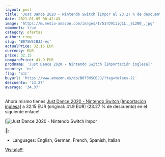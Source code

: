 ```yaml
---
layout: post
title: 'Just Dance 2020 - Nintendo Switch [Impor al 23.27 % de descuento'
date: 2021-01-05 08:42:43
image: 'https://m.media-amazon.com/images/I/51rD911ig1L._SL200_.jpg'
comments: true
category: ofertas
author: ring
slug: 'B07SWSCBJJ-es'
actualPrice: 32.15 EUR
currency: EUR
price: 32.15
comparePrice: 41.9 EUR
prodname: 'Just Dance 2020 - Nintendo Switch [Importación inglesa]'
country: 'es'
flag: '🇪🇸'
buyurl: 'https://www.amazon.es/dp/B07SWSCBJJ/?tag=tolees-21'
descuento: '23.27'
average: '34.07'
---
```


Ahora mismo tienes [Just Dance 2020 - Nintendo Switch [Importación inglesa]](https://www.amazon.es/dp/B07SWSCBJJ/?tag=tolees-21) a 32.15 EUR (original: 41.9 EUR) (23.27 %  de descuento) en el siguiente enlace!

[![Just Dance 2020 - Nintendo Switch [Impor](https://m.media-amazon.com/images/I/51rD911ig1L._SL200_.jpg)](https://www.amazon.es/dp/B07SWSCBJJ/?tag=tolees-21)

🔎:

- Languages: English, German, French, Spanish, Italian

[Visítala!!!](https://www.amazon.es/dp/B07SWSCBJJ/?tag=tolees-21)
